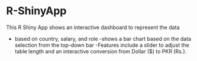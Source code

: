 # R-ShinyApp
This R Shiny App shows an interactive dashboard to represent the data
- based on country, salary, and role
-shows a bar chart based on the data selection from the top-down bar
-Features include a slider to adjust the table length and an interactive conversion from Dollar ($) to PKR (Rs.).
